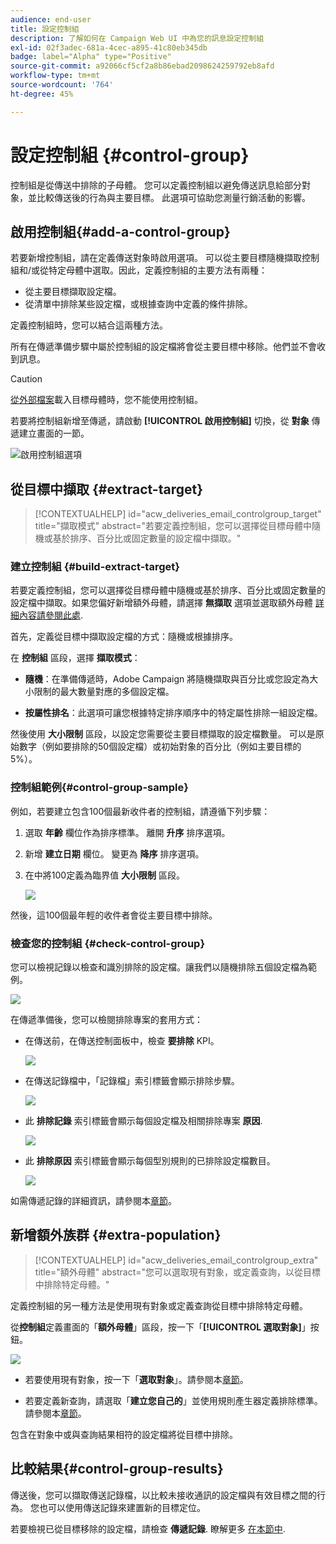 ```yaml
---
audience: end-user
title: 設定控制組
description: 了解如何在 Campaign Web UI 中為您的訊息設定控制組
exl-id: 02f3adec-681a-4cec-a895-41c80eb345db
badge: label="Alpha" type="Positive"
source-git-commit: a92066cf5cf2a8b86ebad2098624259792eb8afd
workflow-type: tm+mt
source-wordcount: '764'
ht-degree: 45%

---
```


# 設定控制組 {#control-group}

控制組是從傳送中排除的子母體。 您可以定義控制組以避免傳送訊息給部分對象，並比較傳送後的行為與主要目標。 此選項可協助您測量行銷活動的影響。

## 啟用控制組{#add-a-control-group}

若要新增控制組，請在定義傳送對象時啟用選項。 可以從主要目標隨機擷取控制組和/或從特定母體中選取。因此，定義控制組的主要方法有兩種：

* 從主要目標擷取設定檔。
* 從清單中排除某些設定檔，或根據查詢中定義的條件排除。

定義控制組時，您可以結合這兩種方法。

所有在傳遞準備步驟中屬於控制組的設定檔將會從主要目標中移除。他們並不會收到訊息。

>[!CAUTION]
>
>[從外部檔案](file-audience.md)載入目標母體時，您不能使用控制組。

若要將控制組新增至傳遞，請啟動 **[!UICONTROL 啟用控制組]** 切換，從 **對象** 傳遞建立畫面的一節。

![啟用控制組選項](assets/control-group1.png)


## 從目標中擷取 {#extract-target}

>[!CONTEXTUALHELP]
>id="acw_deliveries_email_controlgroup_target"
>title="擷取模式"
>abstract="若要定義控制組，您可以選擇從目標母體中隨機或基於排序、百分比或固定數量的設定檔中擷取。"


### 建立控制組 {#build-extract-target}

若要定義控制組，您可以選擇從目標母體中隨機或基於排序、百分比或固定數量的設定檔中擷取。如果您偏好新增額外母體，請選擇 **無擷取** 選項並選取額外母體 [詳細內容請參閱此處](#extra-population).

首先，定義從目標中擷取設定檔的方式：隨機或根據排序。

在 **控制組** 區段，選擇 **擷取模式**：

* **隨機**：在準備傳遞時，Adobe Campaign 將隨機擷取與百分比或您設定為大小限制的最大數量對應的多個設定檔。

* **按屬性排名**：此選項可讓您根據特定排序順序中的特定屬性排除一組設定檔。


然後使用 **大小限制** 區段，以設定您需要從主要目標擷取的設定檔數量。 可以是原始數字（例如要排除的50個設定檔）或初始對象的百分比（例如主要目標的5%）。


### 控制組範例{#control-group-sample}

例如，若要建立包含100個最新收件者的控制組，請遵循下列步驟：

1. 選取 **年齡** 欄位作為排序標準。 離開 **升序** 排序選項。
1. 新增 **建立日期** 欄位。 變更為 **降序** 排序選項。
1. 在中將100定義為臨界值 **大小限制** 區段。

   ![](assets/control-group2.png)

然後，這100個最年輕的收件者會從主要目標中排除。

### 檢查您的控制組 {#check-control-group}

您可以檢視記錄以檢查和識別排除的設定檔。讓我們以隨機排除五個設定檔為範例。

![](assets/control-group4.png)

在傳遞準備後，您可以檢閱排除專案的套用方式：

* 在傳送前，在傳送控制面板中，檢查 **要排除** KPI。

   ![](assets/control-group5.png)

* 在傳送記錄檔中，「記錄檔」索引標籤會顯示排除步驟。

   ![](assets/control-group-sample-logs.png)


* 此 **排除記錄** 索引標籤會顯示每個設定檔及相關排除專案 **原因**.

   ![](assets/control-group6.png)

* 此 **排除原因** 索引標籤會顯示每個型別規則的已排除設定檔數目。

   ![](assets/control-group7.png)

如需傳遞記錄的詳細資訊，請參閱本[章節](../monitor/delivery-logs.md)。

## 新增額外族群 {#extra-population}

>[!CONTEXTUALHELP]
>id="acw_deliveries_email_controlgroup_extra"
>title="額外母體"
>abstract="您可以選取現有對象，或定義查詢，以從目標中排除特定母體。"

定義控制組的另一種方法是使用現有對象或定義查詢從目標中排除特定母體。

從&#x200B;**控制組**&#x200B;定義畫面的「**額外母體**」區段，按一下「**[!UICONTROL 選取對象]**」按鈕。

![](assets/control-group3.png)

* 若要使用現有對象，按一下「**選取對象**」。請參閱本[章節](add-audience.md)。

* 若要定義新查詢，請選取「**建立您自己的**」並使用規則產生器定義排除標準。請參閱本[章節](segment-builder.md)。

包含在對象中或與查詢結果相符的設定檔將從目標中排除。

## 比較結果{#control-group-results}

傳送後，您可以擷取傳送記錄檔，以比較未接收通訊的設定檔與有效目標之間的行為。 您也可以使用傳送記錄來建置新的目標定位。

若要檢視已從目標移除的設定檔，請檢查 **傳遞記錄**. 瞭解更多 [在本節中](#check-control-group).


